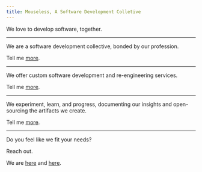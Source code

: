 ```yaml
---
title: Mouseless, A Software Development Colletive
---
```


We love to develop software, together.

---

We are a software development collective, bonded by our profession.

Tell me [more](./about.md).

---

We offer custom software development and re-engineering services.

Tell me [more](./services.md).

---

We experiment, learn, and progress, documenting our insights and open-sourcing
the artifacts we create.

Tell me [more](./process.md).

---

Do you feel like we fit your needs?

Reach out.

We are [here][github] and [here][mail].

[github]: https://github.com/mouseless
[mail]: mailto:connect@mouseless.codes
